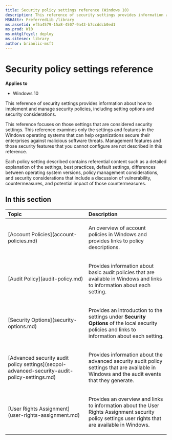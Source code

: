 ```yaml
---
title: Security policy settings reference (Windows 10)
description: This reference of security settings provides information about how to implement and manage security policies including setting options and security considerations.
MSHAttr: PreferredLib /library
ms.assetid: ef5a4579-15a8-4507-9a43-b7ccddcb0ed1
ms.prod: W10
ms.mktglfcycl: deploy
ms.sitesec: library
author: brianlic-msft
---
```


# Security policy settings reference


**Applies to**

-   Windows 10

This reference of security settings provides information about how to implement and manage security policies, including setting options and security considerations.

This reference focuses on those settings that are considered security settings. This reference examines only the settings and features in the Windows operating systems that can help organizations secure their enterprises against malicious software threats. Management features and those security features that you cannot configure are not described in this reference.

Each policy setting described contains referential content such as a detailed explanation of the settings, best practices, default settings, differences between operating system versions, policy management considerations, and security considerations that include a discussion of vulnerability, countermeasures, and potential impact of those countermeasures.

## In this section


<table>
<colgroup>
<col width="50%" />
<col width="50%" />
</colgroup>
<thead>
<tr class="header">
<th align="left">Topic</th>
<th align="left">Description</th>
</tr>
</thead>
<tbody>
<tr class="odd">
<td align="left"><p>[Account Policies](account-policies.md)</p></td>
<td align="left"><p>An overview of account policies in Windows and provides links to policy descriptions.</p></td>
</tr>
<tr class="even">
<td align="left"><p>[Audit Policy](audit-policy.md)</p></td>
<td align="left"><p>Provides information about basic audit policies that are available in Windows and links to information about each setting.</p></td>
</tr>
<tr class="odd">
<td align="left"><p>[Security Options](security-options.md)</p></td>
<td align="left"><p>Provides an introduction to the settings under <strong>Security Options</strong> of the local security policies and links to information about each setting.</p></td>
</tr>
<tr class="even">
<td align="left"><p>[Advanced security audit policy settings](secpol-advanced-security-audit-policy-settings.md)</p></td>
<td align="left"><p>Provides information about the advanced security audit policy settings that are available in Windows and the audit events that they generate.</p></td>
</tr>
<tr class="odd">
<td align="left"><p>[User Rights Assignment](user-rights-assignment.md)</p></td>
<td align="left"><p>Provides an overview and links to information about the User Rights Assignment security policy settings user rights that are available in Windows.</p></td>
</tr>
</tbody>
</table>

 

 

 






